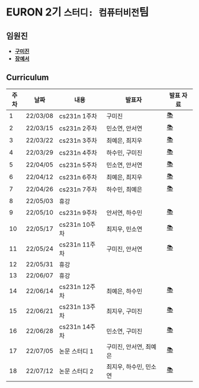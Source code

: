 # EURON 2기 `스터디: 컴퓨터비전`팀

## 임원진
- **[구미진](https://github.com/mijinkoo)**
- **[장예서](https://github.com/yesyeseo)**


## Curriculum

| 주차 | 날짜 | 내용 | 발표자 | 발표 자료|
|---|---|---|---|---|
|1|22/03/08|cs231n 1주차|구미진|[📚](CV_week1.pdf)|
|2|22/03/15|cs231n 2주차|민소연, 안서연|[📚](CV_week2.pdf)|
|3|22/03/22|cs231n 3주차|최예은, 최지우|[📚](CV_week3.pdf)|
|4|22/03/29|cs231n 4주차|하수민, 구미진|[📚](CV_week4.pdf)|
|5|22/04/05|cs231n 5주차|민소연, 안서연|[📚](CV_week5.pdf)|
|6|22/04/12|cs231n 6주차|최예은, 최지우|[📚](CV_week6.pdf)|
|7|22/04/26|cs231n 7주차|하수민, 최예은|[📚](CV_week7.pdf)|
|8|22/05/03|휴강|
|9|22/05/10|cs231n 9주차|안서연, 하수민|[📚](CV_week9.pdf)|
|10|22/05/17|cs231n 10주차|최지우, 민소연|[📚](CV_week10.pdf)|
|11|22/05/24|cs231n 11주차|구미진, 안서연|[📚](CV_week11.pdf)|
|12|22/05/31|휴강|
|13|22/06/07|휴강|
|14|22/06/14|cs231n 12주차|최예은, 하수민|[📚](CV_week14.pdf)|
|15|22/06/21|cs231n 13주차|최지우, 구미진|[📚](CV_week15.pdf)|
|16|22/06/28|cs231n 14주차|민소연, 구미진|[📚](CV_week16.pdf)|
|17|22/07/05|논문 스터디 1|구미진, 안서연, 최예은|[📚](CV_week17.pdf)|
|18|22/07/12|논문 스터디 2|최지우, 하수민, 민소연|[📚](CV_week17.pdf)|
